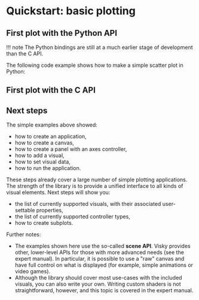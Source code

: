 # Quickstart: basic plotting

## First plot with the Python API

!!! note
    The Python bindings are still at a much earlier stage of development than the C API.

The following code example shows how to make a simple scatter plot in Python:

<!-- CODE_PYTHON bindings/cython/examples/test.py -->

<!-- IMAGE ../images/python_example.png -->


## First plot with the C API

<!-- CODE_C examples/standalone.c -->

<!-- IMAGE ../images/c_example.png -->


## Next steps

The simple examples above showed:

* how to create an application,
* how to create a canvas,
* how to create a panel with an axes controller,
* how to add a visual,
* how to set visual data,
* how to run the application.

These steps already cover a large number of simple plotting applications. The strength of the library is to provide a unified interface to all kinds of visual elements. Next steps will show you:

* the list of currently supported visuals, with their associated user-settable properties,
* the list of currently supported controller types,
* how to create subplots.

Further notes:

* The examples shown here use the so-called **scene API**. Visky provides other, lower-level APIs for those with more advanced needs (see the expert manual). In particular, it is possible to use a "raw" canvas and have full control on what is displayed (for example, simple animations or video games).
* Although the library should cover most use-cases with the included visuals, you can also write your own. Writing custom shaders is not straightforward, however, and this topic is covered in the expert manual.
